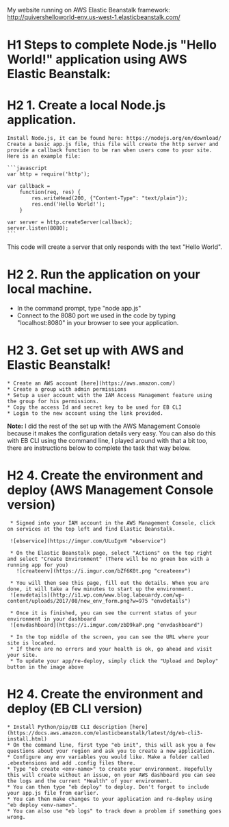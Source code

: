 My website running on AWS Elastic Beanstalk framework:
http://quivershelloworld-env.us-west-1.elasticbeanstalk.com/

# H1 Steps to complete Node.js "Hello World!" application using AWS Elastic Beanstalk:

# H2 1. Create a local Node.js application.
	Install Node.js, it can be found here: https://nodejs.org/en/download/
	Create a basic app.js file, this file will create the http server and provide a callback function to be ran when users come to your site.
	Here is an example file: 

	```javascript
	var http = require('http');

	var callback = 
		function(req, res) {
			res.writeHead(200, {"Content-Type": "text/plain"});
			res.end('Hello World!');
		}

	var server = http.createServer(callback);
	server.listen(8080);
	```

This code will create a server that only responds with the text "Hello World".

# H2 2. Run the application on your local machine.
* In the command prompt, type "node app.js"
* Connect to the 8080 port we used in the code by typing "localhost:8080" in your browser to see your application. 

# H2 3. Get set up with AWS and Elastic Beanstalk!
 
	* Create an AWS account [here](https://aws.amazon.com/)
	* Create a group with admin permissions 
	* Setup a user account with the IAM Access Management feature using the group for his permissions.
	* Copy the access Id and secret key to be used for EB CLI
	* Login to the new account using the link provided.
	


**Note:** I did the rest of the set up with the AWS Management Console because it makes the configuration details very easy. You can also do this with EB CLI using the command line, I played around with that a bit too, there are instructions below to complete the task that way below.

# H2 4. Create the environment and deploy (AWS Management Console version)
	 * Signed into your IAM account in the AWS Management Console, click on services at the top left and find Elastic Beanstalk. 

	 ![ebservice](https://imgur.com/ULuIgvH "ebservice")

	 * On the Elastic Beanstalk page, select "Actions" on the top right and select "Create Environment" (There will be no green box with a running app for you)
	   ![createenv](https://i.imgur.com/bZf6K0t.png "createenv")

	 * You will then see this page, fill out the details. When you are done, it will take a few minutes to start up the environment. 
	 ![envdetails](http://i1.wp.com/www.blog.labouardy.com/wp-content/uploads/2017/08/new_env_form.png?w=975 "envdetails")

	 * Once it is finished, you can see the current status of your environment in your dashboard
	 ![envdashboard](https://i.imgur.com/zbD9kaP.png "envdashboard")

	 * In the top middle of the screen, you can see the URL where your site is located. 
	 * If there are no errors and your health is ok, go ahead and visit your site. 
	 * To update your app/re-deploy, simply click the "Upload and Deploy" button in the image above
	

# H2 4. Create the environment and deploy (EB CLI version)
	* Install Python/pip/EB CLI description [here](https://docs.aws.amazon.com/elasticbeanstalk/latest/dg/eb-cli3-install.html)
	* On the command line, first type "eb init", this will ask you a few questions about your region and ask you to create a new application.
	* Configure any env variables you would like. Make a folder called .ebextensions and add .config files there. 
	* Type "eb create <env-name>" to create your environment. Hopefully this will create without an issue, on your AWS dashboard you can see the logs and the current "Health" of your environment.
	* You can then type "eb deploy" to deploy. Don't forget to include your app.js file from earlier. 
	* You can then make changes to your application and re-deploy using "eb deploy <env-name>". 
	* You can also use "eb logs" to track down a problem if something goes wrong.  

